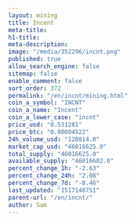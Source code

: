 ```yaml
---
layout: mining
title: Incent
meta-title: 
h1-title: 
meta-description: 
image: "/media/352296/incnt.png"
published: true
allow_search_engine: false
sitemap: false
enable_comment: false
sort_order: 372
permalink: "/en/incnt/mining.html"
coin_a_symbol: "INCNT"
coin_a_name: "Incent"
coin_a_lower_case: "incnt"
price_usd: "0.531281"
price_btc: "0.00004522"
24h_volume_usd: "120814.0"
market_cap_usd: "46016625.0"
total_supply: "46016625.0"
available_supply: "46016602.0"
percent_change_1h: "-2.63"
percent_change_24h: "2.08"
percent_change_7d: "-8.46"
last_updated: "1517140751"
parent-url: "/en/incnt/"
author: Sam
---
```


